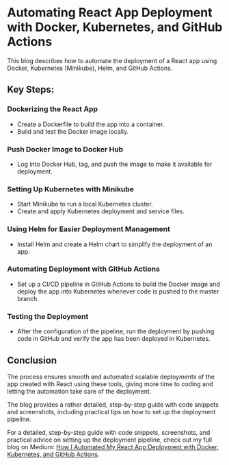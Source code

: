 # Automating React App Deployment with Docker, Kubernetes, and GitHub Actions

This blog describes how to automate the deployment of a React app using Docker, Kubernetes (Minikube), Helm, and GitHub Actions.

## Key Steps:

### Dockerizing the React App
- Create a Dockerfile to build the app into a container.
- Build and test the Docker image locally.

### Push Docker Image to Docker Hub
- Log into Docker Hub, tag, and push the image to make it available for deployment.

### Setting Up Kubernetes with Minikube
- Start Minikube to run a local Kubernetes cluster.
- Create and apply Kubernetes deployment and service files.

### Using Helm for Easier Deployment Management
- Install Helm and create a Helm chart to simplify the deployment of an app.

### Automating Deployment with GitHub Actions
- Set up a CI/CD pipeline in GitHub Actions to build the Docker image and deploy the app into Kubernetes whenever code is pushed to the master branch.

### Testing the Deployment
- After the configuration of the pipeline, run the deployment by pushing code in GitHub and verify the app has been deployed in Kubernetes.

## Conclusion
The process ensures smooth and automated scalable deployments of the app created with React using these tools, giving more time to coding and letting the automation take care of the deployment.

The blog provides a rather detailed, step-by-step guide with code snippets and screenshots, including practical tips on how to set up the deployment pipeline.

For a detailed, step-by-step guide with code snippets, screenshots, and practical advice on setting up the deployment pipeline, check out my full blog on Medium: [How I Automated My React App Deployment with Docker, Kubernetes, and GitHub Actions](https://medium.com/@saadamir1/how-i-automated-my-react-app-deployment-with-docker-kubernetes-and-github-actions-2cd36f0f9a15).

